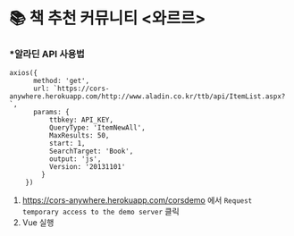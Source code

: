 # 📚 책 추천 커뮤니티 <와르르>


### *알라딘 API 사용법
```
axios({
      method: 'get',
      url: `https://cors-anywhere.herokuapp.com/http://www.aladin.co.kr/ttb/api/ItemList.aspx?`,
      params: {
          ttbkey: API_KEY,
          QueryType: 'ItemNewAll',
          MaxResults: 50,
          start: 1,
          SearchTarget: 'Book',
          output: 'js',
          Version: '20131101'
        } 
    })
```
1. https://cors-anywhere.herokuapp.com/corsdemo 에서 `Request temporary access to the demo server` 클릭
2. Vue 실행
